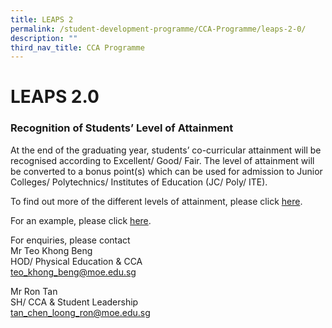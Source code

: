 ```yaml
---
title: LEAPS 2
permalink: /student-development-programme/CCA-Programme/leaps-2-0/
description: ""
third_nav_title: CCA Programme
---
```

# LEAPS 2.0

### Recognition of Students’ Level of Attainment

At the end of the graduating year, students’ co-curricular attainment will be recognised according to Excellent/ Good/ Fair. The level of attainment will be converted to a bonus point(s) which can be used for admission to Junior Colleges/ Polytechnics/ Institutes of Education (JC/ Poly/ ITE).

To find out more of the different levels of attainment, please click [here](https://dunmansec.moe.edu.sg/qql/slot/u194/2019/Our%20Student%20Development%20Programme/CCA/LEAPS%202.0/LEAPS%20Annex%20A.pdf).

For an example, please click [here](https://dunmansec.moe.edu.sg/qql/slot/u194/2019/Our%20Student%20Development%20Programme/CCA/LEAPS%202.0/LEAPS%20Annex%20B.pdf).

  

For enquiries, please contact  
Mr Teo Khong Beng   
HOD/ Physical Education & CCA   
[teo\_khong\_beng@moe.edu.sg](mailto:teo_khong_beng@moe.edu.sg)

Mr Ron Tan  
SH/ CCA & Student Leadership  
[tan\_chen\_loong\_ron@moe.edu.sg](mailto:tan_chen_loong_ron@moe.edu.sg)